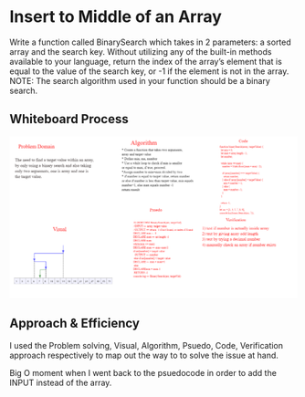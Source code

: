 # Insert to Middle of an Array
Write a function called BinarySearch which takes in 2 parameters: a sorted array and the search key. Without utilizing any of the built-in methods available to your language, return the index of the array’s element that is equal to the value of the search key, or -1 if the element is not in the array.
NOTE: The search algorithm used in your function should be a binary search.


## Whiteboard Process
![binary search](binarysearch.png "binary search")


## Approach & Efficiency
I used the Problem solving, Visual, Algorithm, Psuedo, Code, Verification approach respectively to map out the way to to solve the issue at hand.

Big O moment when I went back to the psuedocode in order to add the 
INPUT instead of the array.